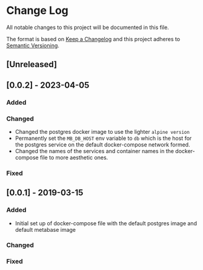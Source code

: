 # Change Log

All notable changes to this project will be documented in this file.

The format is based on [Keep a Changelog](http://keepachangelog.com/)
and this project adheres to [Semantic Versioning](http://semver.org/).

## [Unreleased]

## [0.0.2] - 2023-04-05

### Added

### Changed

- Changed the postgres docker image to use the lighter `alpine version`
- Permanently set the `MB_DB_HOST` env variable to `db` which is the host for the postgres service on the default docker-compose network formed.
- Changed the names of the services and container names in the docker-compose file to more aesthetic ones.

### Fixed

## [0.0.1] - 2019-03-15

### Added

- Initial set up of docker-compose file with the default postgres image and default metabase image 

### Changed

### Fixed
